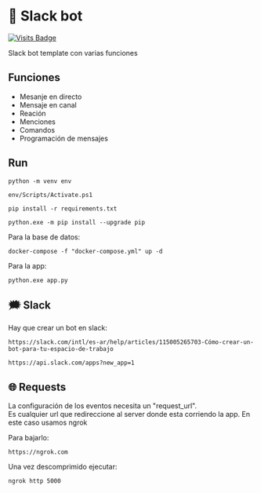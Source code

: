 # :robot: Slack bot

[![Visits Badge](https://badges.pufler.dev/visits/ezeparziale/slack-bot-python?style=flat-square)]()  

Slack bot template con varias funciones  

## Funciones

- Mesanje en directo
- Mensaje en canal
- Reación
- Menciones
- Comandos
- Programación de mensajes
  
## Run

```shell
python -m venv env
```

```shell
env/Scripts/Activate.ps1
```

```shell
pip install -r requirements.txt
```

```shell
python.exe -m pip install --upgrade pip
```

Para la base de datos:

```shell
docker-compose -f "docker-compose.yml" up -d
```

Para la app:

```shell
python.exe app.py
```

## :right_anger_bubble: Slack

Hay que crear un bot en slack:

```http
https://slack.com/intl/es-ar/help/articles/115005265703-Cómo-crear-un-bot-para-tu-espacio-de-trabajo
```

```http
https://api.slack.com/apps?new_app=1
```

## :globe_with_meridians: Requests

La configuración de los eventos necesita un "request_url".  
Es cualquier url que redireccione al server donde esta corriendo la app.
En este caso usamos ngrok

Para bajarlo:

```http
https://ngrok.com
```

Una vez descomprimido ejecutar:

```cmd
ngrok http 5000
```

